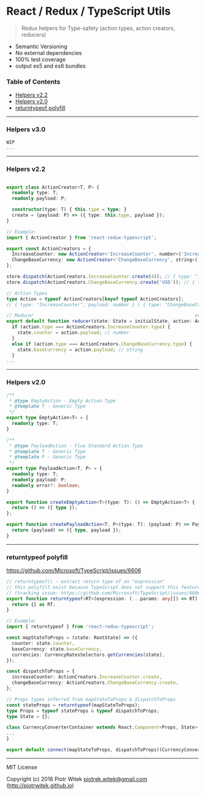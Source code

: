 # React / Redux / TypeScript Utils
> Redux helpers for Type-safety (action types, action creators, reducers)
- Semantic Versioning
- No external dependencies
- 100% test coverage
- output es5 and es6 bundles

### Table of Contents
- [Helpers v2.2](#helpers-v22)
- [Helpers v2.0](#helpers-v20)
- [returntypeof polyfill](#returntypeof-polyfill)

---

### Helpers v3.0
```ts
WIP
...
```

---

### Helpers v2.2
```ts

export class ActionCreator<T, P> {
  readonly type: T;
  readonly payload: P;

  constructor(type: T) { this.type = type; }
  create = (payload: P) => ({ type: this.type, payload });
}

// Example:
import { ActionCreator } from 'react-redux-typescript';

export const ActionCreators = {
  IncreaseCounter: new ActionCreator<'IncreaseCounter', number>('IncreaseCounter'),
  ChangeBaseCurrency: new ActionCreator<'ChangeBaseCurrency', string>('ChangeBaseCurrency'),
};

store.dispatch(ActionCreators.IncreaseCounter.create(4)); // { type: "IncreaseCounter", payload: 4 }
store.dispatch(ActionCreators.ChangeBaseCurrency.create('USD')); // { type: "ChangeBaseCurrency", payload: 'USD' }

// Action Types
type Action = typeof ActionCreators[keyof typeof ActionCreators];
// { type: "IncreaseCounter", payload: number } | { type: "ChangeBaseCurrency", payload: string }

// Reducer                                                           vvvvvv
export default function reducer(state: State = initialState, action: Action): State {
  if (action.type === ActionCreators.IncreaseCounter.type) {
    state.counter = action.payload; // number
  }
  else if (action.type === ActionCreators.ChangeBaseCurrency.type) {
    state.baseCurrency = action.payload; // string
  }
...
```

---

### Helpers v2.0
```ts
/**
 * @type EmptyAction - Empty Action Type
 * @template T - Generic Type
 */
export type EmptyAction<T> = {
  readonly type: T;
}

/**
 * @type PayloadAction - Flux Standard Action Type
 * @template T - Generic Type
 * @template P - Generic Type
 */
export type PayloadAction<T, P> = {
  readonly type: T;
  readonly payload: P;
  readonly error?: boolean;
}

export function createEmptyAction<T>(type: T): () => EmptyAction<T> {
  return () => ({ type });
};

export function createPayloadAction<T, P>(type: T): (payload: P) => PayloadAction<T, P> {
  return (payload) => ({ type, payload });
}
```

---

### returntypeof polyfill
https://github.com/Microsoft/TypeScript/issues/6606

```ts
// returntypeof() - extract return type of an "expression"
// this polyfill exist because TypeScript does not support this feature yet 
// (tracking issue: https://github.com/Microsoft/TypeScript/issues/6606)
export function returntypeof<RT>(expression: (...params: any[]) => RT): RT {
  return {} as RT;
}

// Example:
import { returntypeof } from 'react-redux-typescript';

const mapStateToProps = (state: RootState) => ({
  counter: state.counter,
  baseCurrency: state.baseCurrency,
  currencies: CurrencyRatesSelectors.getCurrencies(state),
});

const dispatchToProps = {
  increaseCounter: ActionCreators.IncreaseCounter.create,
  changeBaseCurrency: ActionCreators.ChangeBaseCurrency.create,
};

// Props types inferred from mapStateToProps & dispatchToProps
const stateProps = returntypeof(mapStateToProps);
type Props = typeof stateProps & typeof dispatchToProps;
type State = {};

class CurrencyConverterContainer extends React.Component<Props, State> {
...
}

export default connect(mapStateToProps, dispatchToProps)(CurrencyConverterContainer);
```
---
MIT License

Copyright (c) 2016 Piotr Witek <piotrek.witek@gmail.com> (http://piotrwitek.github.io)
